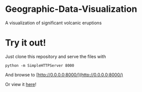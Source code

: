 # Geographic-Data-Visualization
A visualization of significant volcanic eruptions

# Try it out!
Just clone this repository and serve the files with

```python -m SimpleHTTPServer 8000```

And browse to [http://0.0.0.0:8000/](http://0.0.0.0:8000/)

Or view it [here](http://volcaniceruptions.herokuapp.com/)!
